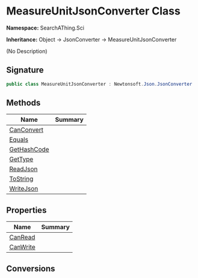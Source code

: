 # MeasureUnitJsonConverter Class
**Namespace:** SearchAThing.Sci

**Inheritance:** Object → JsonConverter → MeasureUnitJsonConverter

(No Description)

## Signature
```csharp
public class MeasureUnitJsonConverter : Newtonsoft.Json.JsonConverter
```
## Methods
|**Name**|**Summary**|
|---|---|
|[CanConvert](MeasureUnitJsonConverter/CanConvert.md)||
|[Equals](MeasureUnitJsonConverter/Equals.md)||
|[GetHashCode](MeasureUnitJsonConverter/GetHashCode.md)||
|[GetType](MeasureUnitJsonConverter/GetType.md)||
|[ReadJson](MeasureUnitJsonConverter/ReadJson.md)||
|[ToString](MeasureUnitJsonConverter/ToString.md)||
|[WriteJson](MeasureUnitJsonConverter/WriteJson.md)||
## Properties
|**Name**|**Summary**|
|---|---|
|[CanRead](MeasureUnitJsonConverter/CanRead.md)|
|[CanWrite](MeasureUnitJsonConverter/CanWrite.md)|
## Conversions
